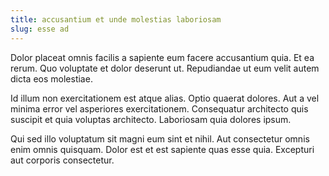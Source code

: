 ```yaml
---
title: accusantium et unde molestias laboriosam
slug: esse ad
---
```


Dolor placeat omnis facilis a sapiente eum facere accusantium quia. Et ea rerum. Quo voluptate et dolor deserunt ut. Repudiandae ut eum velit autem dicta eos molestiae.

Id illum non exercitationem est atque alias. Optio quaerat dolores. Aut a vel minima error vel asperiores exercitationem. Consequatur architecto quis suscipit et quia voluptas architecto. Laboriosam quia dolores ipsum.

Qui sed illo voluptatum sit magni eum sint et nihil. Aut consectetur omnis enim omnis quisquam. Dolor est et est sapiente quas esse quia. Excepturi aut corporis consectetur.
